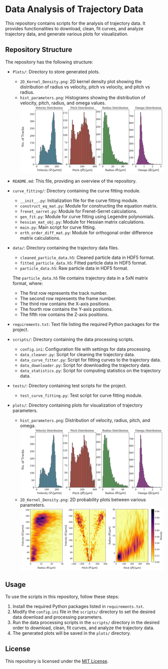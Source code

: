 # Data Analysis of Trajectory Data

This repository contains scripts for the analysis of trajectory data. It provides functionalities to download, clean, fit curves, and analyze trajectory data, and generate various plots for visualization.

## Repository Structure

The repository has the following structure:

- `Plots/`: Directory to store generated plots.
    - `2D_Kernel_Density.png`: 2D kernel density plot showing the distribution of radius vs velocity, pitch vs velocity, and pitch vs radius.
    - `hist_parameters.png`: Histograms showing the distribution of velocity, pitch, radius, and omega values. ![Histograms](Plots/hist_parameters.png)
- `README.md`: This file, providing an overview of the repository.
- `curve_fitting/`: Directory containing the curve fitting module.
    - `__init__.py`: Initialization file for the curve fitting module.
    - `construct_eq_mat.py`: Module for constructing the equation matrix.
    - `frenet_serret.py`: Module for Frenet-Serret calculations.
    - `gen_fit.py`: Module for curve fitting using Legendre polynomials.
    - `hessian_mat_obj.py`: Module for Hessian matrix calculations.
    - `main.py`: Main script for curve fitting.
    - `orth_order_diff_mat.py`: Module for orthogonal order difference matrix calculations.
- `data/`: Directory containing the trajectory data files.
    - `cleaned_particle_data.h5`: Cleaned particle data in HDF5 format.
    - `fitted_particle_data.h5`: Fitted particle data in HDF5 format.
    - `particle_data.h5`: Raw particle data in HDF5 format.

    The `particle_data.h5` file contains trajectory data in a 5xN matrix format, where:
    - The first row represents the track number.
    - The second row represents the frame number.
    - The third row contains the X-axis positions.
    - The fourth row contains the Y-axis positions.
    - The fifth row contains the Z-axis positions.

- `requirements.txt`: Text file listing the required Python packages for the project.
- `scripts/`: Directory containing the data processing scripts.
    - `config.ini`: Configuration file with settings for data processing.
    - `data_cleaner.py`: Script for cleaning the trajectory data.
    - `data_curve_fitter.py`: Script for fitting curves to the trajectory data.
    - `data_downloader.py`: Script for downloading the trajectory data.
    - `data_statistics.py`: Script for computing statistics on the trajectory data.
- `tests/`: Directory containing test scripts for the project.
    - `test_curve_fitting.py`: Test script for curve fitting module.
- `plots/`: Directory containing plots for visualization of trajectory parameters.
    - `hist_parameters.png`: Distribution of velocity, radius, pitch, and omega. ![Histograms](plots/hist_parameters.png)
    - `2D_Kernel_Density.png`: 2D probability plots between various parameters. ![2D Kernel Density](plots/2D_Kernel_Density.png)

## Usage

To use the scripts in this repository, follow these steps:

1. Install the required Python packages listed in `requirements.txt`.
2. Modify the `config.ini` file in the `scripts/` directory to set the desired data download and processing parameters.
3. Run the data processing scripts in the `scripts/` directory in the desired order to download, clean, fit curves, and analyze the trajectory data.
4. The generated plots will be saved in the `plots/` directory.

## License

This repository is licensed under the [MIT License](LICENSE).
